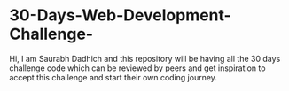 # 30-Days-Web-Development-Challenge-
Hi, I am Saurabh Dadhich and this repository will be having all the 30 days challenge code which can be reviewed by peers and get inspiration to accept this challenge and start their own coding journey.
